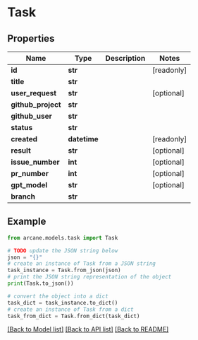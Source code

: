 # Task


## Properties

Name | Type | Description | Notes
------------ | ------------- | ------------- | -------------
**id** | **str** |  | [readonly] 
**title** | **str** |  | 
**user_request** | **str** |  | [optional] 
**github_project** | **str** |  | 
**github_user** | **str** |  | 
**status** | **str** |  | 
**created** | **datetime** |  | [readonly] 
**result** | **str** |  | [optional] 
**issue_number** | **int** |  | [optional] 
**pr_number** | **int** |  | [optional] 
**gpt_model** | **str** |  | [optional] 
**branch** | **str** |  | 

## Example

```python
from arcane.models.task import Task

# TODO update the JSON string below
json = "{}"
# create an instance of Task from a JSON string
task_instance = Task.from_json(json)
# print the JSON string representation of the object
print(Task.to_json())

# convert the object into a dict
task_dict = task_instance.to_dict()
# create an instance of Task from a dict
task_from_dict = Task.from_dict(task_dict)
```
[[Back to Model list]](../README.md#documentation-for-models) [[Back to API list]](../README.md#documentation-for-api-endpoints) [[Back to README]](../README.md)


